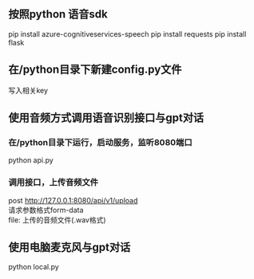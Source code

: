 ## 按照python 语音sdk
pip install azure-cognitiveservices-speech
pip install requests
pip install flask

## 在/python目录下新建config.py文件
写入相关key

## 使用音频方式调用语音识别接口与gpt对话

### 在/python目录下运行，启动服务，监听8080端口  
python api.py

### 调用接口，上传音频文件
post http://127.0.0.1:8080/api/v1/upload    
请求参数格式form-data     
file: 上传的音频文件(.wav格式)

## 使用电脑麦克风与gpt对话
python local.py
